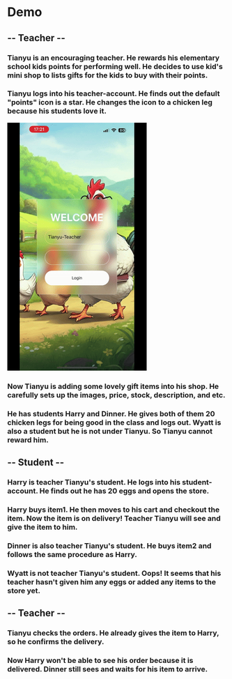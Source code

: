 # Demo

## -- Teacher --

### Tianyu is an encouraging teacher. He rewards his elementary school kids points for performing well. He decides to use kid's mini shop to lists gifts for the kids to buy with their points.

### Tianyu logs into his teacher-account. He finds out the default "points" icon is a star. He changes the icon to a chicken leg because his students love it.
![Demo1](demo/demo1.gif)



### Now Tianyu is adding some lovely gift items into his shop. He carefully sets up the images, price, stock, description, and etc.



### He has students Harry and Dinner. He gives both of them 20 chicken legs for being good in the class and logs out. Wyatt is also a student but he is not under Tianyu. So Tianyu cannot reward him.


## -- Student --

### Harry is teacher Tianyu's student. He logs into his student-account. He finds out he has 20 eggs and opens the store.


### Harry buys item1. He then moves to his cart and checkout the item. Now the item is on delivery! Teacher Tianyu will see and give the item to him.


### Dinner is also teacher Tianyu's student. He buys item2 and follows the same procedure as Harry.


### Wyatt is not teacher Tianyu's student. Oops! It seems that his teacher hasn't given him any eggs or added any items to the store yet.


## -- Teacher --

### Tianyu checks the orders. He already gives the item to Harry, so he confirms the delivery.


### Now Harry won't be able to see his order because it is delivered. Dinner still sees and waits for his item to arrive.




